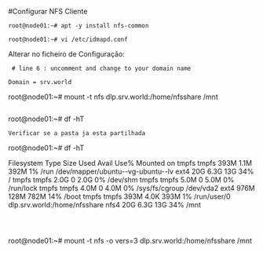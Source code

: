 #Configurar NFS Cliente


```
root@node01:~# apt -y install nfs-common 
```

```
root@node01:~# vi /etc/idmapd.conf 
```

Alterar no ficheiro de Configuração:

```
 # line 6 : uncomment and change to your domain name

Domain = srv.world

```
root@node01:~# mount -t nfs dlp.srv.world:/home/nfsshare /mnt 
```

```
root@node01:~# df -hT 
```
Verificar se a pasta ja esta partilhada
```
root@node01:~# df -hT

Filesystem                        Type   Size  Used Avail Use% Mounted on
tmpfs                             tmpfs  393M  1.1M  392M   1% /run
/dev/mapper/ubuntu--vg-ubuntu--lv ext4    20G  6.3G   13G  34% /
tmpfs                             tmpfs  2.0G     0  2.0G   0% /dev/shm
tmpfs                             tmpfs  5.0M     0  5.0M   0% /run/lock
tmpfs                             tmpfs  4.0M     0  4.0M   0% /sys/fs/cgroup
/dev/vda2                         ext4   976M  128M  782M  14% /boot
tmpfs                             tmpfs  393M  4.0K  393M   1% /run/user/0
dlp.srv.world:/home/nfsshare      nfs4    20G  6.3G   13G  34% /mnt
```



```
root@node01:~# mount -t nfs -o vers=3 dlp.srv.world:/home/nfsshare /mnt 
```
